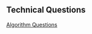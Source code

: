 ## Technical Questions

[Algorithm Questions](https://github.com/yangshun/tech-interview-handbook/tree/master/algorithms)
